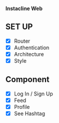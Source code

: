 **Instacline Web**

## SET UP
- [x] Router
- [x] Authentication
- [x] Architecture
- [x] Style

## Component
- [x] Log In / Sign Up
- [x] Feed
- [x] Profile
- [x] See Hashtag

